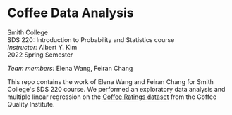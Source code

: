 # Coffee Data Analysis

Smith College   
SDS 220: Introduction to Probability and Statistics course   
*Instructor:* Albert Y. Kim   
2022 Spring Semester   

*Team members:* Elena Wang, Feiran Chang   

This repo contains the work of Elena Wang and Feiran Chang for Smith College's SDS 220 course. We performed an exploratory data analysis and multiple linear regression on the [Coffee Ratings dataset](https://github.com/jldbc/coffee-quality-database) from the Coffee Quality Institute.
